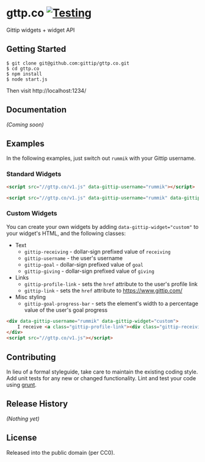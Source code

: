 # gttp.co [![Testing](https://secure.travis-ci.org/gittip/gttp.co.png)](http://travis-ci.org/gittip/gttp.co)

Gittip widgets + widget API

## Getting Started

```
$ git clone git@github.com:gittip/gttp.co.git
$ cd gttp.co
$ npm install
$ node start.js
```

Then visit http://localhost:1234/


## Documentation
_(Coming soon)_

## Examples
In the following examples, just switch out `rummik` with your Gittip username.

### Standard Widgets
```html
<script src="//gttp.co/v1.js" data-gittip-username="rummik"></script>
```

```html
<script src="//gttp.co/v1.js" data-gittip-username="rummik" data-gittip-widget="button"></script>
```

### Custom Widgets
You can create your own widgets by adding `data-gittip-widget="custom"` to your
widget's HTML, and the following classes:

- Text
	- `gittip-receiving` - dollar-sign prefixed value of `receiving`
	- `gittip-username` - the user's username
	- `gittip-goal` - dollar-sign prefixed value of `goal`
	- `gittip-giving` - dollar-sign prefixed value of `giving`
- Links
	- `gittip-profile-link` - sets the `href` attribute to the user's profile link
	- `gittip-link` - sets the `href` attribute to https://www.gittip.com/
- Misc styling
	- `gittip-goal-progress-bar` - sets the element's width to a percentage value of the user's goal progress


```html
<div data-gittip-username="rummik" data-gittip-widget="custom">
	I receive <a class="gittip-profile-link"><div class="gittip-receiving">$0.00</div> / wk</a> on <a class="gittip-link">Gittip</a>.
</div>
<script src="//gttp.co/v1.js"></script>
```

## Contributing
In lieu of a formal styleguide, take care to maintain the existing coding
style. Add unit tests for any new or changed functionality. Lint and test your
code using [grunt](https://github.com/gruntjs/grunt).

## Release History
_(Nothing yet)_

## License
Released into the public domain (per CC0).
